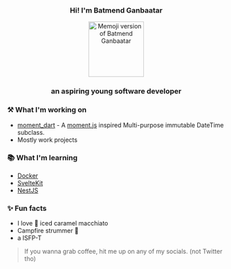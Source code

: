 <div style="text-align:center;">
<h3 align="center">Hi! I'm Batmend Ganbaatar</h3>
<p align="center"><img src="https://user-images.githubusercontent.com/51638223/226281237-a1e71cc4-a117-4cfe-8a05-4b8436ffed02.PNG" alt="Memoji version of Batmend Ganbaatar" width="128" height="128"></p>
<h3 align="center">an aspiring young software developer</h3>
</div>

### ⚒️ What I'm working on

* [moment_dart](https://pub.dev/packages/moment_dart) - A [moment.js](https://momentjs.com/) inspired Multi-purpose immutable DateTime subclass.
* Mostly work projects

### 📚 What I'm learning

* [Docker](https://www.docker.com/)
* [SvelteKit](https://kit.svelte.dev/)
* [NestJS](https://nestjs.com/)

### ✨ Fun facts

* I love 💖 iced caramel macchiato
* Campfire strummer 🎸
* a ISFP-T

> If you wanna grab coffee, hit me up on any of my socials. (not Twitter tho)

<!--
**sadespresso/sadespresso** is a ✨ _special_ ✨ repository because its `README.md` (this file) appears on your GitHub profile.

Here are some ideas to get you started:

- 🔭 I’m currently working on ...
- 🌱 I’m currently learning ...
- 👯 I’m looking to collaborate on ...
- 🤔 I’m looking for help with ...
- 💬 Ask me about ...
- 📫 How to reach me: ...
- 😄 Pronouns: ...
- ⚡ Fun fact: ...
-->

